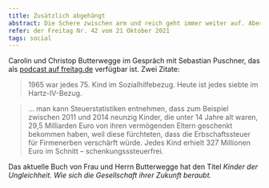 ```yaml
---
title: Zusätzlich abgehängt
abstract: Die Schere zwischen arm und reich geht immer weiter auf. Aber kaum einer sagt, was das für Kinder bedeutet. Carolin und Christoph Butterwegge wissen es.
refer: der Freitag Nr. 42 vom 21 Oktober 2021
tags: social
---
```

Carolin und Christop Butterwegge im Gespräch mit Sebastian Puschner, das als [podcast auf freitag.de](https://der-freitag-podcast.podigee.io/60-butterwegge-uber-skandal-kinderarmut) verfügbar ist. Zwei Zitate:

> 1965 war jedes 75. Kind im Sozialhilfebezug. Heute ist jedes siebte im Hartz-IV-Bezug.

> … man kann Steuerstatistiken entnehmen, dass zum Beispiel zwischen 2011 und 2014 neunzig Kinder, die unter 14 Jahre alt waren, 29,5 Milliarden Euro von ihren vermögenden Eltern geschenkt bekommen haben, weil diese fürchteten, dass die Erbschaftssteuer für Firmenerben verschärft würde. Jedes Kind erhielt 327 Millionen Euro im Schnitt – schenkungsssteuerfrei.

Das aktuelle Buch von Frau und Herrn Butterwegge hat den Titel <cite>Kinder der Ungleichheit. Wie sich die Gesellschaft ihrer Zukunft beraubt.</cite>